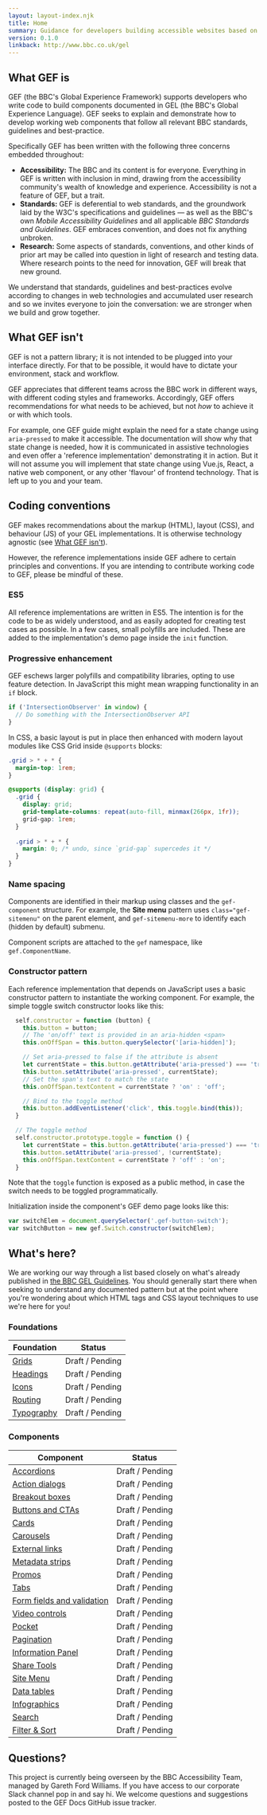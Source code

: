 ```yaml
---
layout: layout-index.njk
title: Home
summary: Guidance for developers building accessible websites based on BBC GEL.
version: 0.1.0
linkback: http://www.bbc.co.uk/gel
---
```


## What GEF is

GEF (the BBC's Global Experience Framework) supports developers who write code to build components documented in GEL (the BBC's Global Experience Language). GEF seeks to explain and demonstrate how to develop working web components that follow all relevant BBC standards, guidelines and best-practice.

Specifically GEF has been written with the following three concerns embedded throughout:

* **Accessibility:** The BBC and its content is for everyone. Everything in GEF is written with inclusion in mind, drawing from the accessibility community's wealth of knowledge and experience. Accessibility is not a feature of GEF, but a trait.
* **Standards:** GEF is deferential to web standards, and the groundwork laid by the W3C's specifications and guidelines — as well as the BBC's own _Mobile Accessibility Guidelines_ and all applicable _BBC Standards and Guidelines_. GEF embraces convention, and does not fix anything unbroken.
* **Research:** Some aspects of standards, conventions, and other kinds of prior art may be called into question in light of research and testing data. Where research points to the need for innovation, GEF will break that new ground.
 
We understand that standards, guidelines and best-practices evolve according to changes in web technologies and accumulated user research and so we invites everyone to join the conversation: we are stronger when we build and grow together.
 
## What GEF isn't

GEF is not a pattern library; it is not intended to be plugged into your interface directly. For that to be possible, it would have to dictate your environment, stack and workflow. 

GEF appreciates that different teams across the BBC work in different ways, with different coding styles and frameworks. Accordingly, GEF offers recommendations for what needs to be achieved, but not _how_ to achieve it or with which tools.

For example, one GEF guide might explain the need for a state change using `aria-pressed` to make it accessible. The documentation will show why that state change is needed, how it is communicated in assistive technologies and even offer a 'reference implementation' demonstrating it in action. But it will not assume you will implement that state change using Vue.js, React, a native web component, or any other 'flavour' of frontend technology. That is left up to you and your team.

## Coding conventions

GEF makes recommendations about the markup (HTML), layout (CSS), and behaviour (JS) of your GEL implementations. It is otherwise technology agnostic (see [What GEF isn't](#what-gef-isnt)).

However, the reference implementations inside GEF adhere to certain principles and conventions. If you are intending to contribute working code to GEF, please be mindful of these.

### ES5

All reference implementations are written in ES5. The intention is for the code to be as widely understood, and as easily adopted for creating test cases as possible. In a few cases, small polyfills are included. These are added to the implementation's demo page inside the `init` function.

### Progressive enhancement

GEF eschews larger polyfills and compatibility libraries, opting to use feature detection. In JavaScript this might mean wrapping functionality in an `if` block.

```js
if ('IntersectionObserver' in window) {
  // Do something with the IntersectionObserver API
}
```

In CSS, a basic layout is put in place then enhanced with modern layout modules like CSS Grid inside `@supports` blocks:

```css
.grid > * + * {
  margin-top: 1rem;
}

@supports (display: grid) {
  .grid {
    display: grid;
    grid-template-columns: repeat(auto-fill, minmax(266px, 1fr));
    grid-gap: 1rem;
  }
  
  .grid > * + * {
    margin: 0; /* undo, since `grid-gap` supercedes it */
  }
}
```

### Name spacing

Components are identified in their markup using classes and the `gef-component` structure. For example, the **Site menu** pattern uses `class="gef-sitemenu"` on the parent element, and `gef-sitemenu-more` to identify each (hidden by default) submenu.

Component scripts are attached to the `gef` namespace, like `gef.ComponentName`.

### Constructor pattern

Each reference implementation that depends on JavaScript uses a basic constructor pattern to instantiate the working component. For example, the simple toggle switch constructor looks like this:

```js
  self.constructor = function (button) {
    this.button = button;
    // The 'on/off' text is provided in an aria-hidden <span>
    this.onOffSpan = this.button.querySelector('[aria-hidden]');

    // Set aria-pressed to false if the attribute is absent
    let currentState = this.button.getAttribute('aria-pressed') === 'true';
    this.button.setAttribute('aria-pressed', currentState);
    // Set the span's text to match the state
    this.onOffSpan.textContent = currentState ? 'on' : 'off';

    // Bind to the toggle method
    this.button.addEventListener('click', this.toggle.bind(this));
  }

  // The toggle method
  self.constructor.prototype.toggle = function () {
    let currentState = this.button.getAttribute('aria-pressed') === 'true';
    this.button.setAttribute('aria-pressed', !currentState);
    this.onOffSpan.textContent = currentState ? 'off' : 'on';
  }
```

Note that the `toggle` function is exposed as a public method, in case the switch needs to be toggled programmatically. 

Initialization inside the component's GEF demo page looks like this:

```js
var switchElem = document.querySelector('.gef-button-switch');
var switchButton = new gef.Switch.constructor(switchElem);
```

## What's here?

We are working our way through a list based closely on what's already published in [the BBC GEL Guidelines](http://www.bbc.co.uk/gel/). You should generally start there when seeking to understand any documented pattern but at the point where you're wondering about which HTML tags and CSS layout techniques to use we're here for you!

### Foundations

| Foundation | Status |
|-----------|--------|
| [Grids]({{site.basedir}}foundations/grids/) | Draft / Pending|
| [Headings]({{site.basedir}}foundations/headings/) | Draft / Pending|
| [Icons]({{site.basedir}}foundations/iconography/) | Draft / Pending|
| [Routing]({{site.basedir}}foundations/routing/) | Draft / Pending|
| [Typography]({{site.basedir}}foundations/typography/) | Draft / Pending|

### Components

| Component | Status |
|-----------|--------|
| [Accordions]({{site.basedir}}components/accordions/) | Draft / Pending|
| [Action dialogs]({{site.basedir}}components/action-dialogs/) | Draft / Pending|
| [Breakout boxes]({{site.basedir}}components/breakout-boxes/) | Draft / Pending|
| [Buttons and CTAs]({{site.basedir}}components/buttons-and-ctas/) | Draft / Pending|
| [Cards]({{site.basedir}}components/cards/) | Draft / Pending|
| [Carousels]({{site.basedir}}components/carousels/) | Draft / Pending|
| [External links]({{site.basedir}}components/external-links/) | Draft / Pending|
| [Metadata strips]({{site.basedir}}components/metadata-strips/) | Draft / Pending|
| [Promos]({{site.basedir}}components/promos/) | Draft / Pending|
| [Tabs]({{site.basedir}}components/tabs/) | Draft / Pending|
| [Form fields and validation]({{site.basedir}}components/form-fields/) | Draft / Pending|
| [Video controls]({{site.basedir}}components/video-controls/) | Draft / Pending|
| [Pocket]({{site.basedir}}components/pockets/) | Draft / Pending|
| [Pagination]({{site.basedir}}components/load-more/) | Draft / Pending|
| [Information Panel]({{site.basedir}}components/info-panels/) | Draft / Pending|
| [Share Tools]({{site.basedir}}components/share-tools/) | Draft / Pending|
| [Site Menu]({{site.basedir}}components/site-menu/) | Draft / Pending|
| [Data tables]({{site.basedir}}components/data-tables/) | Draft / Pending|
| [Infographics]({{site.basedir}}components/infographics/) | Draft / Pending|
| [Search]({{site.basedir}}components/search/) | Draft / Pending|
| [Filter & Sort]({{site.basedir}}components/filter-and-sort/?filter=filter+1&sort=relevance) | Draft / Pending|

## Questions?

This project is currently being overseen by the BBC Accessibility Team, managed by Gareth Ford Williams. If you have access to our corporate Slack channel pop in and say hi. We welcome questions and suggestions posted to the GEF Docs GitHub issue tracker.

